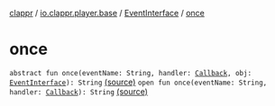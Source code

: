 [clappr](../../index.md) / [io.clappr.player.base](../index.md) / [EventInterface](index.md) / [once](.)

# once

`abstract fun once(eventName: String, handler: `[`Callback`](../-callback/index.md)`, obj: `[`EventInterface`](index.md)`): String` [(source)](https://github.com/clappr/clappr-android/tree/dev/clappr/src/main/kotlin/io/clappr/player/base/EventInterface.kt#L18)
`open fun once(eventName: String, handler: `[`Callback`](../-callback/index.md)`): String` [(source)](https://github.com/clappr/clappr-android/tree/dev/clappr/src/main/kotlin/io/clappr/player/base/EventInterface.kt#L32)